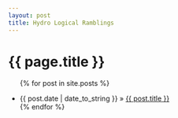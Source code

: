 ```yaml
---
layout: post
title: Hydro Logical Ramblings
---
```


<h1>{{ page.title }}</h1>
<ul class="posts">

  {% for post in site.posts %}
    <li><span>{{ post.date | date_to_string }}</span> » <a href="{{ post.url }}" title="{{ post.title }}">{{ post.title }}</a></li>
  {% endfor %}
</ul>
